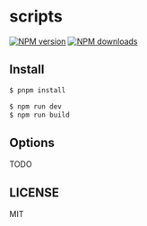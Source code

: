 # scripts

[![NPM version](https://img.shields.io/npm/v/scripts.svg?style=flat)](https://npmjs.org/package/scripts)
[![NPM downloads](http://img.shields.io/npm/dm/scripts.svg?style=flat)](https://npmjs.org/package/scripts)

## Install

```bash
$ pnpm install
```

```bash
$ npm run dev
$ npm run build
```

## Options

TODO

## LICENSE

MIT
